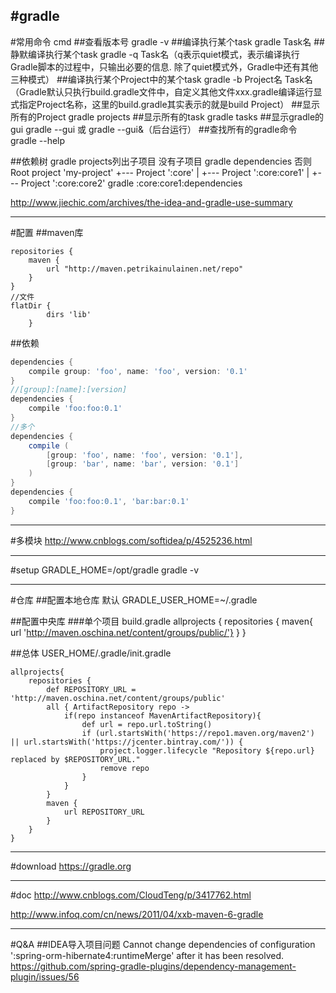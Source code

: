 #gradle
---
#常用命令 cmd
##查看版本号
gradle -v
##编译执行某个task
gradle Task名
##静默编译执行某个task
gradle -q Task名（q表示quiet模式，表示编译执行Gradle脚本的过程中，只输出必要的信息. 除了quiet模式外，Gradle中还有其他三种模式）
##编译执行某个Project中的某个task
gradle -b Project名 Task名（Gradle默认只执行build.gradle文件中，自定义其他文件xxx.gradle编译运行显式指定Project名称，这里的build.gradle其实表示的就是build Project）
##显示所有的Project
gradle projects
##显示所有的task
gradle tasks
##显示gradle的gui
gradle --gui 或 gradle --gui&（后台运行）
##查找所有的gradle命令
gradle --help

##依赖树
gradle projects列出子项目
没有子项目
gradle dependencies
否则
Root project 'my-project'
+--- Project ':core'
|    +--- Project ':core:core1'
|    +--- Project ':core:core2'
gradle :core:core1:dependencies


http://www.jiechic.com/archives/the-idea-and-gradle-use-summary

---
#配置
##maven库
```
repositories {
    maven {
        url "http://maven.petrikainulainen.net/repo"
    }
}
//文件
flatDir {
        dirs 'lib'
    }
```


##依赖
```gradle
dependencies {
    compile group: 'foo', name: 'foo', version: '0.1'
}
//[group]:[name]:[version]
dependencies {
    compile 'foo:foo:0.1'
}
//多个
dependencies {
    compile (
        [group: 'foo', name: 'foo', version: '0.1'],
        [group: 'bar', name: 'bar', version: '0.1']
    )
}
dependencies {
    compile 'foo:foo:0.1', 'bar:bar:0.1'
}
```


---
#多模块
http://www.cnblogs.com/softidea/p/4525236.html



---
#setup
GRADLE_HOME=/opt/gradle
gradle -v

---
#仓库
##配置本地仓库
默认
GRADLE_USER_HOME=~/.gradle

##配置中央库
###单个项目
build.gradle
allprojects {
    repositories {
        maven{ url 'http://maven.oschina.net/content/groups/public/'}
    }
}

##总体
USER_HOME/.gradle/init.gradle
```
allprojects{
    repositories {
        def REPOSITORY_URL = 'http://maven.oschina.net/content/groups/public'
        all { ArtifactRepository repo ->
            if(repo instanceof MavenArtifactRepository){
                def url = repo.url.toString()
                if (url.startsWith('https://repo1.maven.org/maven2') || url.startsWith('https://jcenter.bintray.com/')) {
                    project.logger.lifecycle "Repository ${repo.url} replaced by $REPOSITORY_URL."
                    remove repo
                }
            }
        }
        maven {
            url REPOSITORY_URL
        }
    }
}

```


---
#download
https://gradle.org


---
#doc
http://www.cnblogs.com/CloudTeng/p/3417762.html

http://www.infoq.com/cn/news/2011/04/xxb-maven-6-gradle

---
#Q&A
##IDEA导入项目问题
Cannot change dependencies of configuration ':spring-orm-hibernate4:runtimeMerge' after it has been resolved.
https://github.com/spring-gradle-plugins/dependency-management-plugin/issues/56

